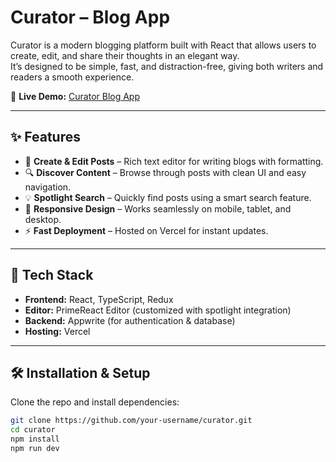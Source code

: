 # Curator – Blog App

Curator is a modern blogging platform built with React that allows users to create, edit, and share their thoughts in an elegant way.  
It’s designed to be simple, fast, and distraction-free, giving both writers and readers a smooth experience.  

🔗 **Live Demo:** [Curator Blog App](https://curator-two.vercel.app/)

---

## ✨ Features
- 📝 **Create & Edit Posts** – Rich text editor for writing blogs with formatting.  
- 🔍 **Discover Content** – Browse through posts with clean UI and easy navigation.  
- 💡 **Spotlight Search** – Quickly find posts using a smart search feature.  
- 📱 **Responsive Design** – Works seamlessly on mobile, tablet, and desktop.  
- ⚡ **Fast Deployment** – Hosted on Vercel for instant updates.  

---

## 🚀 Tech Stack
- **Frontend:** React, TypeScript, Redux  
- **Editor:** PrimeReact Editor (customized with spotlight integration)  
- **Backend:** Appwrite (for authentication & database)  
- **Hosting:** Vercel  

---

## 🛠️ Installation & Setup
Clone the repo and install dependencies:

```bash
git clone https://github.com/your-username/curator.git
cd curator
npm install
npm run dev
